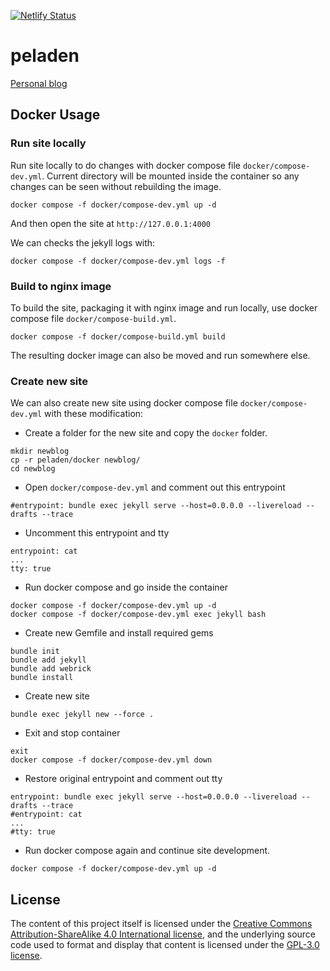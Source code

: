 [![Netlify Status](https://api.netlify.com/api/v1/badges/56c706bd-59f8-4184-81d9-fa86a3a30b1d/deploy-status)](https://app.netlify.com/sites/peladen/deploys)

# peladen
[Personal blog](https://peladen.web.id)

## Docker Usage
### Run site locally
Run site locally to do changes with docker compose file `docker/compose-dev.yml`. Current directory will be mounted inside the container so any changes can be seen without rebuilding the image.
```
docker compose -f docker/compose-dev.yml up -d
```

And then open the site at `http://127.0.0.1:4000`

We can checks the jekyll logs with:
```
docker compose -f docker/compose-dev.yml logs -f
```

### Build to nginx image
To build the site, packaging it with nginx image and run locally, use docker compose file `docker/compose-build.yml`.
```
docker compose -f docker/compose-build.yml build
```
The resulting docker image can also be moved and run somewhere else.

### Create new site
We can also create new site using docker compose file `docker/compose-dev.yml` with these modification:

- Create a folder for the new site and copy the `docker` folder.
```
mkdir newblog
cp -r peladen/docker newblog/
cd newblog
```

- Open `docker/compose-dev.yml` and comment out this entrypoint
```
#entrypoint: bundle exec jekyll serve --host=0.0.0.0 --livereload --drafts --trace
```

- Uncomment this entrypoint and tty
```
entrypoint: cat
...
tty: true
```

- Run docker compose and go inside the container
```
docker compose -f docker/compose-dev.yml up -d
docker compose -f docker/compose-dev.yml exec jekyll bash
```

- Create new Gemfile and install required gems
```
bundle init
bundle add jekyll
bundle add webrick
bundle install
```

- Create new site
```
bundle exec jekyll new --force .
```

- Exit and stop container
```
exit
docker compose -f docker/compose-dev.yml down
```

- Restore original entrypoint and comment out tty
```
entrypoint: bundle exec jekyll serve --host=0.0.0.0 --livereload --drafts --trace
#entrypoint: cat
...
#tty: true
```

- Run docker compose again and continue site development.
```
docker compose -f docker/compose-dev.yml up -d
```

## License

The content of this project itself is licensed under the [Creative Commons Attribution-ShareAlike 4.0 International license](https://creativecommons.org/licenses/by-sa/4.0/), and the underlying source code used to format and display that content is licensed under the [GPL-3.0 license](LICENSE).